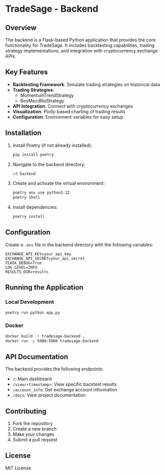 # TradeSage - Backend

## Overview
The backend is a Flask-based Python application that provides the core functionality for TradeSage. It includes backtesting capabilities, trading strategy implementations, and integration with cryptocurrency exchange APIs.

## Key Features
- **Backtesting Framework**: Simulate trading strategies on historical data
- **Trading Strategies**:
  - MomentumTrendStrategy
  - BoxMacdRsiStrategy
- **API Integration**: Connect with cryptocurrency exchanges
- **Visualization**: Plotly-based charting of trading results
- **Configuration**: Environment variables for easy setup

## Installation
1. Install Poetry (if not already installed):
   ```bash
   pip install poetry
   ```

2. Navigate to the backend directory:
   ```bash
   cd backend
   ```

3. Create and activate the virtual environment:
   ```bash
   poetry env use python3.12
   poetry shell
   ```

4. Install dependencies:
   ```bash
   poetry install
   ```

## Configuration
Create a `.env` file in the backend directory with the following variables:
```
EXCHANGE_API_KEY=your_api_key
EXCHANGE_API_SECRET=your_api_secret
FLASK_DEBUG=True
LOG_LEVEL=INFO
RESULTS_DIR=results
```

## Running the Application
### Local Development
```bash
poetry run python app.py
```

### Docker
```bash
docker build -t tradesage-backend .
docker run -p 5000:5000 tradesage-backend
```

## API Documentation
The backend provides the following endpoints:
- `/`: Main dashboard
- `/view/<timestamp>`: View specific backtest results
- `/account_info`: Get exchange account information
- `/docs`: View project documentation

## Contributing
1. Fork the repository
2. Create a new branch
3. Make your changes
4. Submit a pull request

## License
MIT License
